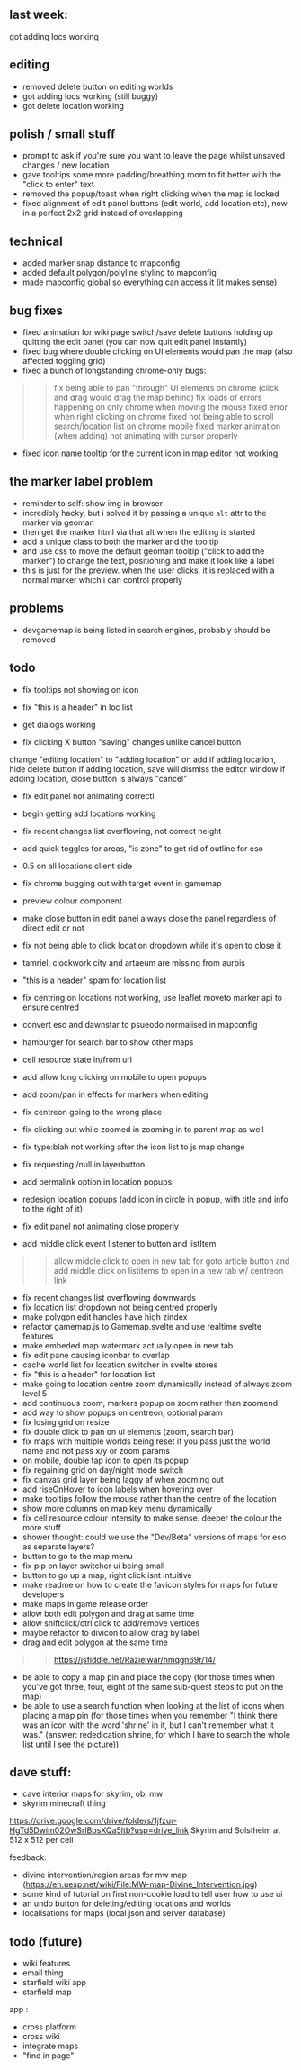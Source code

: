 ## last week:

got adding locs working

## editing
- removed delete button on editing worlds
- got adding locs working (still buggy)
- got delete location working

## polish / small stuff
- prompt to ask if you're sure you want to leave the page whilst unsaved changes / new location
- gave tooltips some more padding/breathing room to fit better with the "click to enter" text
- removed the popup/toast when right clicking when the map is locked
- fixed alignment of edit panel buttons (edit world, add location etc), now in a perfect 2x2 grid instead of overlapping

## technical
- added marker snap distance to mapconfig
- added default polygon/polyline styling to mapconfig
- made mapconfig global so everything can access it (it makes sense)

## bug fixes
- fixed animation for wiki page switch/save delete buttons holding up quitting the edit panel (you can now quit edit panel instantly)
- fixed bug where double clicking on UI elements would pan the map (also affected toggling grid)
- fixed a bunch of longstanding chrome-only bugs:
>> fix being able to pan "through" UI elements on chrome (click and drag would drag the map behind)
>> fix loads of errors happening on only chrome when moving the mouse
>> fixed error when right clicking on chrome
>> fixed not being able to scroll search/location list on chrome mobile
>> fixed marker animation (when adding) not animating with cursor properly
- fixed icon name tooltip for the current icon in map editor not working

## the marker label problem
- reminder to self: show img in browser
- incredibly hacky, but i solved it by passing a unique ``alt`` attr to the marker via geoman
- then get the marker html via that alt when the editing is started
- add a unique class to both the marker and the tooltip
- and use css to move the default geoman tooltip ("click to add the marker") to change the text, positioning and make it look like a label
- this is just for the preview. when the user clicks, it is replaced with a normal marker which i can control properly

## problems
- devgamemap is being listed in search engines, probably should be removed

## todo

- fix tooltips not showing on icon
- fix "this is a header" in loc list

- get dialogs working



- fix clicking X button "saving" changes unlike cancel button






change "editing location" to "adding location" on add
if adding location, hide delete button
if adding location, save will dismiss the editor window
if adding location, close button is always "cancel"


- fix edit panel not animating correctl
- begin getting add locations working
- fix recent changes list overflowing, not correct height



- add quick toggles for areas, "is zone" to get rid of outline for eso


- 0.5 on all locations client side


- fix chrome bugging out with target event in gamemap


- preview colour component

- make close button in edit panel always close the panel regardless of direct edit or not

- fix not being able to click location dropdown while it's open to close it

- tamriel, clockwork city and artaeum are missing from aurbis
- "this is a header" spam for location list
- fix centring on locations not working, use leaflet moveto marker api to ensure centred
- convert eso and dawnstar to psueodo normalised in mapconfig
- hamburger for search bar to show other maps
- cell resource state in/from url
- add allow long clicking on mobile to open popups
- add zoom/pan in effects for markers when editing
- fix centreon going to the wrong place
- fix clicking out while zoomed in zooming in to parent map as well
- fix type:blah not working after the icon list to js map change
- fix requesting /null in layerbutton
- add permalink option in location popups
- redesign location popups (add icon in circle in popup, with title and info to the right of it)
- fix edit panel not animating close properly
- add middle click event listener to button and listItem
>> allow middle click to open in new tab for goto article button
>> and add middle click on listitems to open in a new tab w/ centreon link
- fix recent changes list overflowing downwards
- fix location list dropdown not being centred properly
- make polygon edit handles have high zindex
- refactor gamemap.js to Gamemap.svelte and use realtime svelte features
- make embeded map watermark actually open in new tab
- fix edit pane causing iconbar to overlap
- cache world list for location switcher in svelte stores
- fix "this is a header" for location list
- make going to location centre zoom dynamically instead of always zoom level 5
- add continuous zoom, markers popup on zoom rather than zoomend
- add way to show popups on centreon, optional param
- fix losing grid on resize
- fix double click to pan on ui elements (zoom, search bar)
- fix maps with multiple worlds being reset if you pass just the world name and not pass x/y or zoom params
- on mobile, double tap icon to open its popup
- fix regaining grid on day/night mode switch
- fix canvas grid layer being laggy af when zooming out
- add riseOnHover to icon labels when hovering over
- make tooltips follow the mouse rather than the centre of the location
- show more columns on map key menu dynamically
- fix cell resource colour intensity to make sense. deeper the colour the more stuff
- shower thought: could we use the "Dev/Beta" versions of maps for eso as separate layers?
- button to go to the map menu
- fix pip on layer switcher ui being small
- button to go up a map, right click isnt intuitive
- make readme on how to create the favicon styles for maps for future developers
- make maps in game release order
- allow both edit polygon and drag at same time
- allow shiftclick/ctrl click to add/remove vertices
- maybe refactor to divicon to allow drag by label
- drag and edit polygon at the same time
>> https://jsfiddle.net/Razielwar/hmqgn69r/14/
- be able to copy a map pin and place the copy (for those times when you've got three, four, eight of the same sub-quest steps to put on the map)
- be able to use a search function when looking at the list of icons when placing a map pin (for those times when you remember "I think there was an icon with the word 'shrine' in it, but I can't remember what it was." (answer: rededication shrine, for which I have to search the whole list until I see the picture)).


## dave stuff:
- cave interior maps for skyrim, ob, mw
- skyrim minecraft thing

https://drive.google.com/drive/folders/1jfzur-HgTd5Dwim02OwSrlBbsXQa5ltb?usp=drive_link
Skyrim and Solstheim at 512 x 512 per cell


feedback:
- divine intervention/region areas for mw map (https://en.uesp.net/wiki/File:MW-map-Divine_Intervention.jpg)
- some kind of tutorial on first non-cookie load to tell user how to use ui
- an undo button for deleting/editing locations and worlds
- localisations for maps (local json and server database)

## todo (future)
- wiki features
- email thing
- starfield wiki app
- starfield map

app :
- cross platform
- cross wiki
- integrate maps
- "find in page"